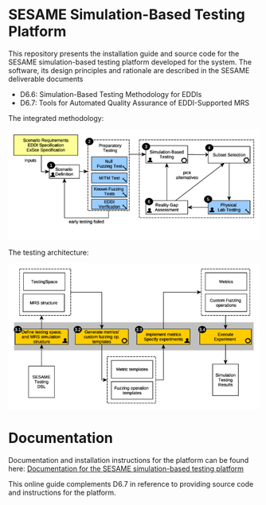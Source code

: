 # SESAME Simulation-Based Testing Platform

This repository presents the installation guide and source code for
the SESAME simulation-based testing platform developed for the system.
The software, its design principles and rationale are described in the
SESAME deliverable documents

- D6.6: Simulation-Based Testing Methodology for EDDIs
- D6.7: Tools for Automated Quality Assurance of EDDI-Supported MRS

The integrated methodology:

![Integrated methodology figure](./documentation/readme-images/overall-alg-structure.png?)

The testing architecture:

![Testing architecture](./documentation/readme-images/methodology-simtesting.png)

# Documentation

Documentation and installation instructions for the platform can be found here:
[Documentation for the SESAME simulation-based testing platform](./documentation/index.md)

This online guide complements D6.7 in reference to providing
source code and instructions for the platform.
